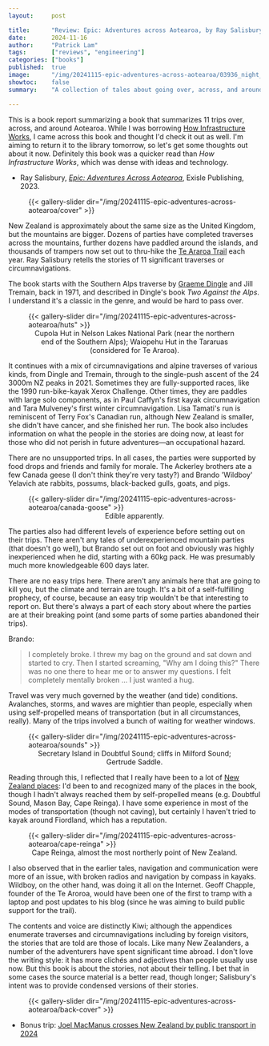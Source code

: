 ```yaml
---
layout:     post

title:      "Review: Epic: Adventures across Aotearoa, by Ray Salisbury"
date:       2024-11-16
author:     "Patrick Lam"
tags:       ["reviews", "engineering"]
categories: ["books"]
published:  true
image:      "/img/20241115-epic-adventures-across-aotearoa/03936_night_sky_from_mueller_hut.avif"
showtoc:    false
summary:    "A collection of tales about going over, across, and around the motu of Aotearoa."

---
```


This is a book report summarizing a book that summarizes 11 trips over, across, and around Aotearoa. While I was
borrowing [How Infrastructure Works](/post/20241114-how-infrastructure-works), I came across this book
and thought I'd check it out as well. I'm aiming to return it to the library tomorrow, so let's get
some thoughts out about it now. Definitely this book was a quicker read than _How Infrastructure Works_,
which was dense with ideas and technology.

* Ray Salisbury, _[Epic: Adventures Across Aotearoa](https://exislepublishing.com/product/epic/?srsltid=AfmBOopwUWs_-QHcgB6kyVszaiD8_h7Xjt1Y83uBSAou-HGX88xKpB-7)_, Exisle Publishing, 2023.

<figure>
{{< gallery-slider dir="/img/20241115-epic-adventures-across-aotearoa/cover" >}}
</figure>

New Zealand is approximately about the same size as the United Kingdom, but the mountains are bigger.
Dozens of parties have completed traverses across the mountains, further dozens have paddled around the islands,
and thousands of trampers now set out to thru-hike the [Te Araroa Trail](https://www.teararoa.org.nz/) each year.
Ray Salisbury retells the stories of 11 significant traverses or circumnavigations.

The book starts with the Southern Alps traverse by [Graeme Dingle](https://en.wikipedia.org/wiki/Graeme_Dingle) and Jill Tremain, back in 1971, and described in Dingle's book _Two Against the Alps_. I understand it's a classic in the genre, and would be hard to pass over.

<figure>
{{< gallery-slider dir="/img/20241115-epic-adventures-across-aotearoa/huts" >}}
<figcaption style="text-align:center">Cupola Hut in Nelson Lakes National Park (near the northern end of the Southern Alps); Waiopehu Hut in the Tararuas (considered for Te Araroa).</figcaption>
</figure>

It continues with a mix of circumnavigations and alpine traverses of
various kinds, from Dingle and Tremain, through to the single-push ascent of the 24 3000m NZ
peaks in 2021. Sometimes they are fully-supported races, like the 1990
run-bike-kayak Xerox Challenge. Other times, they are paddles with
large solo components, as in Paul Caffyn's first kayak
circumnavigation and Tara Mulveney's first winter
circumnavigation. Lisa Tamati's run is reminiscent of Terry Fox's
Canadian run, although New Zealand is smaller, she didn't have cancer,
and she finished her run. The book also includes information on what the people in the stories are doing now,
at least for those who did not perish in future adventures&mdash;an occupational hazard.

There are no unsupported trips. In all cases, the parties were supported by food drops and friends and family for morale. The Ackerley brothers ate a few Canada geese (I don't think they're very tasty?) and Brando 'Wildboy' Yelavich ate rabbits, possums, black-backed gulls, goats, and pigs.

<figure>
{{< gallery-slider dir="/img/20241115-epic-adventures-across-aotearoa/canada-goose" >}}
<figcaption style="text-align:center">Edible apparently.</figcaption>
</figure>

The parties also had different levels of experience before setting out on their trips. There aren't any tales of underexperienced mountain parties (that doesn't go well), but Brando set out on foot and obviously was highly inexperienced when he did, starting with a 60kg pack. He was presumably much more knowledgeable 600 days later.

There are no easy trips here. There aren't any animals here that are going to kill you, but the climate and terrain are tough. It's a bit of a self-fulfilling prophecy, of course, because an easy trip wouldn't be that interesting to report on. But there's always a part of each story about where the parties are at their breaking point (and some parts of some parties abandoned their trips).

Brando:
> I completely broke. I threw my bag on the ground and sat down and started to cry. Then I started screaming, "Why am I doing this?" There was no one there to hear me or to answer my questions. I felt completely mentally broken ... I just wanted a hug.

Travel was very much governed by the weather (and tide) conditions. Avalanches, storms, and waves are mightier than people, especially when using self-propelled means of transportation (but in all circumstances, really). Many of the trips involved a bunch of waiting for weather windows.

<figure>
{{< gallery-slider dir="/img/20241115-epic-adventures-across-aotearoa/sounds" >}}
<figcaption style="text-align:center">Secretary Island in Doubtful Sound; cliffs in Milford Sound; Gertrude Saddle.</figcaption>
</figure>

Reading through this, I reflected that I really have been to a lot of [New Zealand places](/nz-places): I'd been to and recognized many of the places in the book, though I hadn't always reached them by self-propelled means (e.g. Doubtful Sound, Mason Bay, Cape Reinga). I have some experience in most of the modes of transportation (though not caving), but certainly I haven't tried to kayak around Fiordland, which has a reputation.

<figure>
{{< gallery-slider dir="/img/20241115-epic-adventures-across-aotearoa/cape-reinga" >}}
<figcaption style="text-align:center">Cape Reinga, almost the most northerly point of New Zealand.</figcaption>
</figure>

I also observed that in the earlier tales, navigation and communication were more of an issue, with broken radios and navigation by compass in kayaks. Wildboy, on the other hand, was doing it all on the Internet. Geoff Chapple,
founder of the Te Aroroa, would have been one of the first to tramp with a laptop and post updates to his blog (since he was aiming to build public support for the trail).

The contents and voice are distinctly Kiwi; although the appendices enumerate traverses and circumnavigations including by
foreign visitors, the stories that are told are those of locals. Like many New Zealanders, a number of the adventurers
have spent significant time abroad. I don't love the writing style: it has more clichés and adjectives
than people usually use now. But this book is about the stories, not about their telling. I bet that in some cases
the source material is a better read, though longer; Salisbury's intent was to provide condensed versions of their stories.

<figure>
{{< gallery-slider dir="/img/20241115-epic-adventures-across-aotearoa/back-cover" >}}
</figure>

* Bonus trip: [Joel MacManus crosses New Zealand by public transport in 2024](https://thespinoff.co.nz/society/04-11-2024/live-updates-travelling-from-stewart-island-to-cape-reinga-using-only-public-transport)

